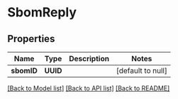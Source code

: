 # SbomReply
## Properties

| Name | Type | Description | Notes |
|------------ | ------------- | ------------- | -------------|
| **sbomID** | **UUID** |  | [default to null] |

[[Back to Model list]](../README.md#documentation-for-models) [[Back to API list]](../README.md#documentation-for-api-endpoints) [[Back to README]](../README.md)

